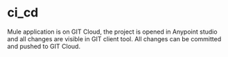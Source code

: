 # ci_cd
Mule application is on GIT Cloud, the project is opened in Anypoint studio and all
changes are visible in GIT client tool. All changes can be committed and pushed to GIT
Cloud.
